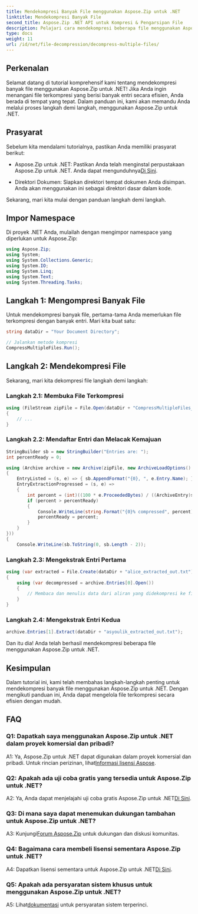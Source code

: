 ```yaml
---
title: Mendekompresi Banyak File menggunakan Aspose.Zip untuk .NET
linktitle: Mendekompresi Banyak File
second_title: Aspose.Zip .NET API untuk Kompresi & Pengarsipan File
description: Pelajari cara mendekompresi beberapa file menggunakan Aspose.Zip untuk .NET. Ikuti panduan langkah demi langkah kami untuk pengelolaan file yang efisien.
type: docs
weight: 11
url: /id/net/file-decompression/decompress-multiple-files/
---
```

## Perkenalan

Selamat datang di tutorial komprehensif kami tentang mendekompresi banyak file menggunakan Aspose.Zip untuk .NET! Jika Anda ingin menangani file terkompresi yang berisi banyak entri secara efisien, Anda berada di tempat yang tepat. Dalam panduan ini, kami akan memandu Anda melalui proses langkah demi langkah, menggunakan Aspose.Zip untuk .NET.

## Prasyarat

Sebelum kita mendalami tutorialnya, pastikan Anda memiliki prasyarat berikut:

-  Aspose.Zip untuk .NET: Pastikan Anda telah menginstal perpustakaan Aspose.Zip untuk .NET. Anda dapat mengunduhnya[Di Sini](https://releases.aspose.com/zip/net/).

- Direktori Dokumen: Siapkan direktori tempat dokumen Anda disimpan. Anda akan menggunakan ini sebagai direktori dasar dalam kode.

Sekarang, mari kita mulai dengan panduan langkah demi langkah.

## Impor Namespace

Di proyek .NET Anda, mulailah dengan mengimpor namespace yang diperlukan untuk Aspose.Zip:

```csharp
using Aspose.Zip;
using System;
using System.Collections.Generic;
using System.IO;
using System.Linq;
using System.Text;
using System.Threading.Tasks;
```

## Langkah 1: Mengompresi Banyak File

Untuk mendekompresi banyak file, pertama-tama Anda memerlukan file terkompresi dengan banyak entri. Mari kita buat satu:

```csharp
string dataDir = "Your Document Directory";

// Jalankan metode kompresi
CompressMultipleFiles.Run();
```

## Langkah 2: Mendekompresi File

Sekarang, mari kita dekompresi file langkah demi langkah:

### Langkah 2.1: Membuka File Terkompresi

```csharp
using (FileStream zipFile = File.Open(dataDir + "CompressMultipleFiles_out.zip", FileMode.Open))
{
    // ...
}
```

### Langkah 2.2: Mendaftar Entri dan Melacak Kemajuan

```csharp
StringBuilder sb = new StringBuilder("Entries are: ");
int percentReady = 0;

using (Archive archive = new Archive(zipFile, new ArchiveLoadOptions()
{
    EntryListed = (s, e) => { sb.AppendFormat("{0}, ", e.Entry.Name); },
    EntryExtractionProgressed = (s, e) =>
    {
        int percent = (int)((100 * e.ProceededBytes) / ((ArchiveEntry)s).UncompressedSize);
        if (percent > percentReady)
        {
            Console.WriteLine(string.Format("{0}% compressed", percent));
            percentReady = percent;
        }
    }
}))
{
    Console.WriteLine(sb.ToString(0, sb.Length - 2));
```

### Langkah 2.3: Mengekstrak Entri Pertama

```csharp
using (var extracted = File.Create(dataDir + "alice_extracted_out.txt"))
{
    using (var decompressed = archive.Entries[0].Open())
    {
        // Membaca dan menulis data dari aliran yang didekompresi ke file yang diekstraksi.
    }
}
```

### Langkah 2.4: Mengekstrak Entri Kedua

```csharp
archive.Entries[1].Extract(dataDir + "asyoulik_extracted_out.txt");
```

Dan itu dia! Anda telah berhasil mendekompresi beberapa file menggunakan Aspose.Zip untuk .NET.

## Kesimpulan

Dalam tutorial ini, kami telah membahas langkah-langkah penting untuk mendekompresi banyak file menggunakan Aspose.Zip untuk .NET. Dengan mengikuti panduan ini, Anda dapat mengelola file terkompresi secara efisien dengan mudah.

## FAQ

### Q1: Dapatkah saya menggunakan Aspose.Zip untuk .NET dalam proyek komersial dan pribadi?

 A1: Ya, Aspose.Zip untuk .NET dapat digunakan dalam proyek komersial dan pribadi. Untuk rincian perizinan, lihat[Informasi lisensi Aspose](https://purchase.aspose.com/buy).

### Q2: Apakah ada uji coba gratis yang tersedia untuk Aspose.Zip untuk .NET?

 A2: Ya, Anda dapat menjelajahi uji coba gratis Aspose.Zip untuk .NET[Di Sini](https://releases.aspose.com/zip/net).

### Q3: Di mana saya dapat menemukan dukungan tambahan untuk Aspose.Zip untuk .NET?

 A3: Kunjungi[Forum Aspose.Zip](https://forum.aspose.com/c/zip/37) untuk dukungan dan diskusi komunitas.

### Q4: Bagaimana cara membeli lisensi sementara Aspose.Zip untuk .NET?

 A4: Dapatkan lisensi sementara untuk Aspose.Zip untuk .NET[Di Sini](https://purchase.aspose.com/temporary-license/).

### Q5: Apakah ada persyaratan sistem khusus untuk menggunakan Aspose.Zip untuk .NET?

 A5: Lihat[dokumentasi](https://reference.aspose.com/zip/net/) untuk persyaratan sistem terperinci.